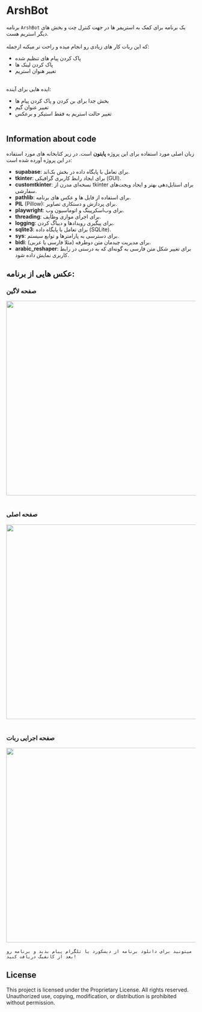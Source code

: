 # ArshBot
برنامه `ArshBot` یک برنامه برای کمک به استریمر ها در جهت کنترل چت و بخش های دیگر استریم هست. <br><br>
که این ربات کار های زیادی رو انجام میده و راحت تر میکنه ازجمله: <br>
- پاک کردن پیام های تنظیم شده <br>
- پاک کردن لینک ها <br>
- تغییر هنوان استریم <br><br>

ایده هایی برای آینده: <br>
- بخش جدا برای بن کردن و پاک کردن پیام ها <br>
- تغییر عنوان گیم <br>
- تغییر حالت استریم به فقط استیکر و برعکس<br><br>

## Information about code <br>
زبان اصلی مورد استفاده برای این پروژه **پایتون** است. در زیر کتابخانه های مورد استفاده در این پروژه آورده شده است: <br>

- **supabase**: برای تعامل با پایگاه داده در بخش بک‌اند.
- **tkinter**: برای ایجاد رابط کاربری گرافیکی (GUI).
- **customtkinter**: نسخه‌ای مدرن از tkinter برای استایل‌دهی بهتر و ایجاد ویجت‌های سفارشی.
- **pathlib**: برای استفاده از فایل ها و عکس های برنامه.
- **PIL** (Pillow): برای پردازش و دستکاری تصاویر.
- **playwright**: برای وب‌اسکرپینگ و اتوماسیون وب.
- **threading**: برای اجرای موازی وظایف.
- **logging**: برای پیگیری رویدادها و دیباگ کردن.
- **sqlite3**: برای تعامل با پایگاه داده (SQLite).
- **sys**: برای دسترسی به پارامترها و توابع سیستم.
- **bidi**: برای مدیریت چیدمان متن دوطرفه (مثلا فارسی یا عربی).
- **arabic_reshaper**: برای تغییر شکل متن فارسی به گونه‌ای که به درستی در رابط کاربری نمایش داده شود.

## عکس هایی از برنامه: <br>
### صفحه لاگین <br>
<img src="https://s8.uupload.ir/files/loginpage_qrj.png" width="1000" height="516" /> <br><br>
### صفحه اصلی <br>
<img src="https://s8.uupload.ir/files/homepage_8n1r.png" width="1000" height="516" /> <br><br>
### صفحه اجرایی ربات <br>
<img src="https://s8.uupload.ir/files/runpage_00on.png" width="1000" height="516" /> <br><br>
`میتونید برای دانلود برنامه از دیسکورد یا تلگرام پیام بدید و برنامه رو بعد از کانفیگ دریافت کنید!` <br>
## License
This project is licensed under the Proprietary License. All rights reserved. Unauthorized use, copying, modification, or distribution is prohibited without permission.

